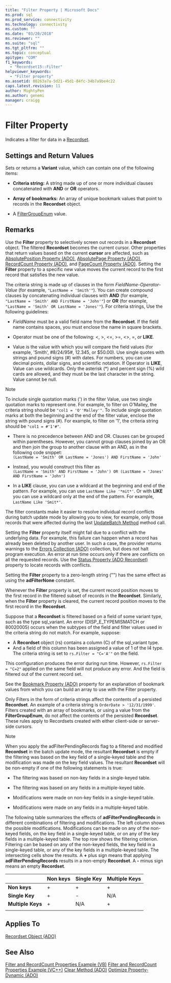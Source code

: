 ```yaml
---
title: "Filter Property | Microsoft Docs"
ms.prod: sql
ms.prod_service: connectivity
ms.technology: connectivity
ms.custom: ""
ms.date: "03/20/2018"
ms.reviewer: ""
ms.suite: "sql"
ms.tgt_pltfrm: ""
ms.topic: conceptual
apitype: "COM"
f1_keywords: 
  - "Recordset15::Filter"
helpviewer_keywords: 
  - "Filter property"
ms.assetid: 80263a7a-5d21-45d1-84fc-34b7a9be4c22
caps.latest.revision: 11
author: MightyPen
ms.author: genemi
manager: craigg
---
```

# Filter Property
Indicates a filter for data in a [Recordset](../../../ado/reference/ado-api/recordset-object-ado.md).  
  
## Settings and Return Values

Sets or returns a **Variant** value, which can contain one of the following items:  
  
-   **Criteria string:** A string made up of one or more individual clauses concatenated with **AND** or **OR** operators.  
  
-   **Array of bookmarks:** An array of unique bookmark values that point to records in the **Recordset** object.  
  
-   A [FilterGroupEnum](../../../ado/reference/ado-api/filtergroupenum.md) value.  
  
## Remarks

Use the **Filter** property to selectively screen out records in a **Recordset** object. The filtered **Recordset** becomes the current cursor. Other properties that return values based on the current **cursor** are affected, such as [AbsolutePosition Property (ADO)](../../../ado/reference/ado-api/absoluteposition-property-ado.md), [AbsolutePage Property (ADO)](../../../ado/reference/ado-api/absolutepage-property-ado.md), [RecordCount Property (ADO)](../../../ado/reference/ado-api/recordcount-property-ado.md), and [PageCount Property (ADO)](../../../ado/reference/ado-api/pagecount-property-ado.md). Setting the **Filter** property to a specific new value moves the current record to the first record that satisfies the new value.
  
The criteria string is made up of clauses in the form *FieldName-Operator-Value* (for example, `"LastName = 'Smith'"`). You can create compound clauses by concatenating individual clauses with **AND** (for example, `"LastName = 'Smith' AND FirstName = 'John'"`) or **OR** (for example, `"LastName = 'Smith' OR LastName = 'Jones'"`). For criteria strings, Use the following guidelines:

-   *FieldName* must be a valid field name from the **Recordset**. If the field name contains spaces, you must enclose the name in square brackets.  
  
-   Operator must be one of the following: \<, >, \<=, >=, <>, =, or **LIKE**.  
  
-   Value is the value with which you will compare the field values (for example, 'Smith', #8/24/95#, 12.345, or $50.00). Use single quotes with strings and pound signs (#) with dates. For numbers, you can use decimal points, dollar signs, and scientific notation. If Operator is **LIKE**, Value can use wildcards. Only the asterisk (*) and percent sign (%) wild cards are allowed, and they must be the last character in the string. Value cannot be null.  
  
> [!NOTE]
>  To include single quotation marks (') in the filter Value, use two single quotation marks to represent one. For example, to filter on O'Malley, the criteria string should be `"col1 = 'O''Malley'"`. To include single quotation marks at both the beginning and the end of the filter value, enclose the string with pound signs (#). For example, to filter on '1', the criteria string should be `"col1 = #'1'#"`.  
  
-   There is no precedence between AND and OR. Clauses can be grouped within parentheses. However, you cannot group clauses joined by an OR and then join the group to another clause with an AND, as in the following code snippet:  
 `(LastName = 'Smith' OR LastName = 'Jones') AND FirstName = 'John'`  
  
-   Instead, you would construct this filter as  
 `(LastName = 'Smith' AND FirstName = 'John') OR (LastName = 'Jones' AND FirstName = 'John')`  
  
-   In a **LIKE** clause, you can use a wildcard at the beginning and end of the pattern. For example, you can use `LastName Like '*mit*'`. Or with **LIKE** you can use a wildcard only at the end of the pattern. For example, `LastName Like 'Smit*'`.  
  
 The filter constants make it easier to resolve individual record conflicts during batch update mode by allowing you to view, for example, only those records that were affected during the last [UpdateBatch Method](../../../ado/reference/ado-api/updatebatch-method.md) method call.  
  
Setting the **Filter** property itself might fail due to a conflict with the underlying data. For example, this failure can happen when a record has already been deleted by another user. In such a case, the provider returns warnings to the [Errors Collection (ADO)](../../../ado/reference/ado-api/errors-collection-ado.md) collection, but does not halt program execution. An error at run time occurs only if there are conflicts on all the requested records. Use the [Status Property (ADO Recordset)](../../../ado/reference/ado-api/status-property-ado-recordset.md) property to locate records with conflicts.  
  
Setting the **Filter** property to a zero-length string ("") has the same effect as using the **adFilterNone** constant.
  
Whenever the **Filter** property is set, the current record position moves to the first record in the filtered subset of records in the **Recordset**. Similarly, when the **Filter** property is cleared, the current record position moves to the first record in the **Recordset**.

Suppose that a **Recordset** is filtered based on a field of some variant type, such as the type sql_variant. An error (DISP_E_TYPEMISMATCH or 80020005) occurs when the subtypes of the field and filter values used in the criteria string do not match. For example, suppose:

- A **Recordset** object (rs) contains a column (C) of the sql_variant type.
- And a field of this column has been assigned a value of 1 of the I4 type. The criteria string is set to `rs.Filter = "C='A'"` on the field.

This configuration produces the error during run time. However, `rs.Filter = "C=2"` applied on the same field will not produce any error. And the field is filtered out of the current record set.

See the [Bookmark Property (ADO)](../../../ado/reference/ado-api/bookmark-property-ado.md) property for an explanation of bookmark values from which you can build an array to use with the Filter property.

Only Filters in the form of criteria strings affect the contents of a persisted **Recordset**. An example of a criteria string is `OrderDate > '12/31/1999'`. Filters created with an array of bookmarks, or using a value from the **FilterGroupEnum**, do not affect the contents of the persisted **Recordset**. These rules apply to Recordsets created with either client-side or server-side cursors.
  
> [!NOTE]
>  When you apply the adFilterPendingRecords flag to a filtered and modified **Recordset** in the batch update mode, the resultant **Recordset** is empty if the filtering was based on the key field of a single-keyed table and the modification was made on the key field values. The resultant **Recordset** will be non-empty if one of the following statements is true:  
  
-   The filtering was based on non-key fields in a single-keyed table.  
  
-   The filtering was based on any fields in a multiple-keyed table.  
  
-   Modifications were made on non-key fields in a single-keyed table.  
  
-   Modifications were made on any fields in a multiple-keyed table.  
  
The following table summarizes the effects of **adFilterPendingRecords** in different combinations of filtering and modifications. The left column shows the possible modifications. Modifications can be made on any of the non-keyed fields, on the key field in a single-keyed table, or on any of the key fields in a multiple-keyed table. The top row shows the filtering criterion. Filtering can be based on any of the non-keyed fields, the key field in a single-keyed table, or any of the key fields in a multiple-keyed table. The intersecting cells show the results. A **+** plus sign means that applying **adFilterPendingRecords** results in a non-empty **Recordset**. A **-** minus sign means an empty **Recordset**.  
  
||Non keys|Single Key|Multiple Keys|
|-|--------------|----------------|-------------------|
|**Non keys**|+|+|+|
|**Single Key**|+|-|N/A|
|**Multiple Keys**|+|N/A|+|
|||||
  
## Applies To

[Recordset Object (ADO)](../../../ado/reference/ado-api/recordset-object-ado.md)  
  
## See Also

[Filter and RecordCount Properties Example (VB)](../../../ado/reference/ado-api/filter-and-recordcount-properties-example-vb.md)
[Filter and RecordCount Properties Example (VC++)](../../../ado/reference/ado-api/filter-and-recordcount-properties-example-vc.md)
[Clear Method (ADO)](../../../ado/reference/ado-api/clear-method-ado.md)
[Optimize Property-Dynamic (ADO)](../../../ado/reference/ado-api/optimize-property-dynamic-ado.md)
